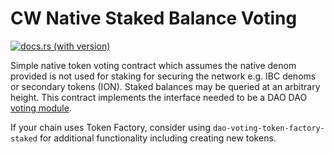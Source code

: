 # CW Native Staked Balance Voting

[![docs.rs (with version)](https://img.shields.io/docsrs/dao-voting-native-staked/2.2.0)](https://docs.rs/dao-voting-native-staked/2.2.0/dao_voting_native_staked/)

Simple native token voting contract which assumes the native denom
provided is not used for staking for securing the network e.g. IBC
denoms or secondary tokens (ION). Staked balances may be queried at an
arbitrary height. This contract implements the interface needed to be a DAO
DAO [voting
module](https://github.com/DA0-DA0/dao-contracts/wiki/DAO-DAO-Contracts-Design#the-voting-module).

If your chain uses Token Factory, consider using `dao-voting-token-factory-staked` for additional functionality including creating new tokens.
